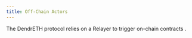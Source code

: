 ```yaml
---
title: Off-Chain Actors
---
```


The DendrETH protocol relies on a Relayer to trigger on-chain contracts .